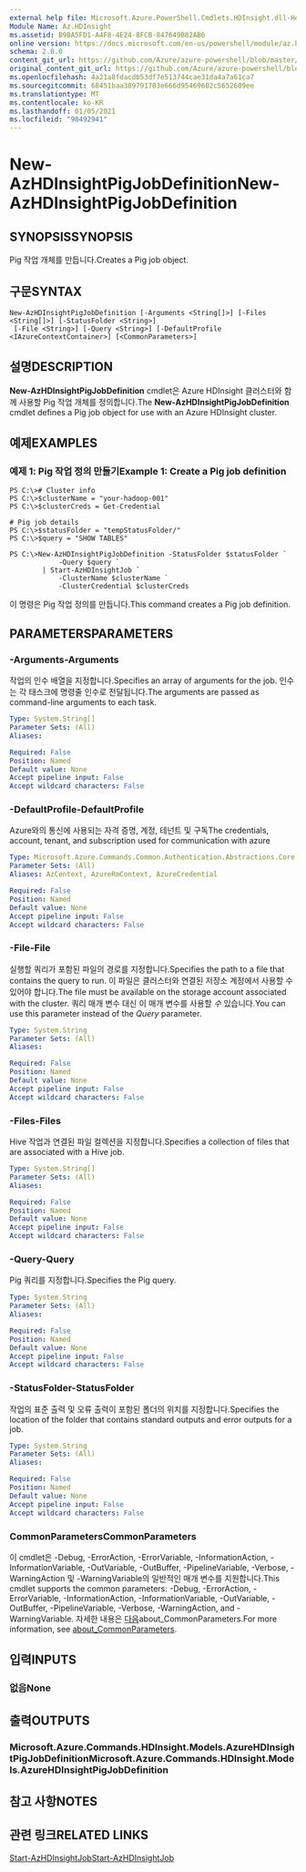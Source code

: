 ```yaml
---
external help file: Microsoft.Azure.PowerShell.Cmdlets.HDInsight.dll-Help.xml
Module Name: Az.HDInsight
ms.assetid: B9BA5FD1-A4F8-4E24-8FCB-847649B82AB6
online version: https://docs.microsoft.com/en-us/powershell/module/az.hdinsight/new-azhdinsightpigjobdefinition
schema: 2.0.0
content_git_url: https://github.com/Azure/azure-powershell/blob/master/src/HDInsight/HDInsight/help/New-AzHDInsightPigJobDefinition.md
original_content_git_url: https://github.com/Azure/azure-powershell/blob/master/src/HDInsight/HDInsight/help/New-AzHDInsightPigJobDefinition.md
ms.openlocfilehash: 4a21a8fdacdb53df7e513744cae31da4a7a61ca7
ms.sourcegitcommit: 68451baa389791703e666d95469602c5652609ee
ms.translationtype: MT
ms.contentlocale: ko-KR
ms.lasthandoff: 01/05/2021
ms.locfileid: "98492941"
---
```

# <span data-ttu-id="076a5-101">New-AzHDInsightPigJobDefinition</span><span class="sxs-lookup"><span data-stu-id="076a5-101">New-AzHDInsightPigJobDefinition</span></span>

## <span data-ttu-id="076a5-102">SYNOPSIS</span><span class="sxs-lookup"><span data-stu-id="076a5-102">SYNOPSIS</span></span>
<span data-ttu-id="076a5-103">Pig 작업 개체를 만듭니다.</span><span class="sxs-lookup"><span data-stu-id="076a5-103">Creates a Pig job object.</span></span>

## <span data-ttu-id="076a5-104">구문</span><span class="sxs-lookup"><span data-stu-id="076a5-104">SYNTAX</span></span>

```
New-AzHDInsightPigJobDefinition [-Arguments <String[]>] [-Files <String[]>] [-StatusFolder <String>]
 [-File <String>] [-Query <String>] [-DefaultProfile <IAzureContextContainer>] [<CommonParameters>]
```

## <span data-ttu-id="076a5-105">설명</span><span class="sxs-lookup"><span data-stu-id="076a5-105">DESCRIPTION</span></span>
<span data-ttu-id="076a5-106">**New-AzHDInsightPigJobDefinition** cmdlet은 Azure HDInsight 클러스터와 함께 사용할 Pig 작업 개체를 정의합니다.</span><span class="sxs-lookup"><span data-stu-id="076a5-106">The **New-AzHDInsightPigJobDefinition** cmdlet defines a Pig job object for use with an Azure HDInsight cluster.</span></span>

## <span data-ttu-id="076a5-107">예제</span><span class="sxs-lookup"><span data-stu-id="076a5-107">EXAMPLES</span></span>

### <span data-ttu-id="076a5-108">예제 1: Pig 작업 정의 만들기</span><span class="sxs-lookup"><span data-stu-id="076a5-108">Example 1: Create a Pig job definition</span></span>
```
PS C:\># Cluster info
PS C:\>$clusterName = "your-hadoop-001"
PS C:\>$clusterCreds = Get-Credential

# Pig job details
PS C:\>$statusFolder = "tempStatusFolder/"
PS C:\>$query = "SHOW TABLES"

PS C:\>New-AzHDInsightPigJobDefinition -StatusFolder $statusFolder `
            -Query $query `
        | Start-AzHDInsightJob `
            -ClusterName $clusterName `
            -ClusterCredential $clusterCreds
```

<span data-ttu-id="076a5-109">이 명령은 Pig 작업 정의를 만듭니다.</span><span class="sxs-lookup"><span data-stu-id="076a5-109">This command creates a Pig job definition.</span></span>

## <span data-ttu-id="076a5-110">PARAMETERS</span><span class="sxs-lookup"><span data-stu-id="076a5-110">PARAMETERS</span></span>

### <span data-ttu-id="076a5-111">-Arguments</span><span class="sxs-lookup"><span data-stu-id="076a5-111">-Arguments</span></span>
<span data-ttu-id="076a5-112">작업의 인수 배열을 지정합니다.</span><span class="sxs-lookup"><span data-stu-id="076a5-112">Specifies an array of arguments for the job.</span></span>
<span data-ttu-id="076a5-113">인수는 각 태스크에 명령줄 인수로 전달됩니다.</span><span class="sxs-lookup"><span data-stu-id="076a5-113">The arguments are passed as command-line arguments to each task.</span></span>

```yaml
Type: System.String[]
Parameter Sets: (All)
Aliases:

Required: False
Position: Named
Default value: None
Accept pipeline input: False
Accept wildcard characters: False
```

### <span data-ttu-id="076a5-114">-DefaultProfile</span><span class="sxs-lookup"><span data-stu-id="076a5-114">-DefaultProfile</span></span>
<span data-ttu-id="076a5-115">Azure와의 통신에 사용되는 자격 증명, 계정, 테넌트 및 구독</span><span class="sxs-lookup"><span data-stu-id="076a5-115">The credentials, account, tenant, and subscription used for communication with azure</span></span>

```yaml
Type: Microsoft.Azure.Commands.Common.Authentication.Abstractions.Core.IAzureContextContainer
Parameter Sets: (All)
Aliases: AzContext, AzureRmContext, AzureCredential

Required: False
Position: Named
Default value: None
Accept pipeline input: False
Accept wildcard characters: False
```

### <span data-ttu-id="076a5-116">-File</span><span class="sxs-lookup"><span data-stu-id="076a5-116">-File</span></span>
<span data-ttu-id="076a5-117">실행할 쿼리가 포함된 파일의 경로를 지정합니다.</span><span class="sxs-lookup"><span data-stu-id="076a5-117">Specifies the path to a file that contains the query to run.</span></span>
<span data-ttu-id="076a5-118">이 파일은 클러스터와 연결된 저장소 계정에서 사용할 수 있어야 합니다.</span><span class="sxs-lookup"><span data-stu-id="076a5-118">The file must be available on the storage account associated with the cluster.</span></span>
<span data-ttu-id="076a5-119">쿼리 매개 변수 대신 이 매개 변수를 사용할 *수* 있습니다.</span><span class="sxs-lookup"><span data-stu-id="076a5-119">You can use this parameter instead of the *Query* parameter.</span></span>

```yaml
Type: System.String
Parameter Sets: (All)
Aliases:

Required: False
Position: Named
Default value: None
Accept pipeline input: False
Accept wildcard characters: False
```

### <span data-ttu-id="076a5-120">-Files</span><span class="sxs-lookup"><span data-stu-id="076a5-120">-Files</span></span>
<span data-ttu-id="076a5-121">Hive 작업과 연결된 파일 컬렉션을 지정합니다.</span><span class="sxs-lookup"><span data-stu-id="076a5-121">Specifies a collection of files that are associated with a Hive job.</span></span>

```yaml
Type: System.String[]
Parameter Sets: (All)
Aliases:

Required: False
Position: Named
Default value: None
Accept pipeline input: False
Accept wildcard characters: False
```

### <span data-ttu-id="076a5-122">-Query</span><span class="sxs-lookup"><span data-stu-id="076a5-122">-Query</span></span>
<span data-ttu-id="076a5-123">Pig 쿼리를 지정합니다.</span><span class="sxs-lookup"><span data-stu-id="076a5-123">Specifies the Pig query.</span></span>

```yaml
Type: System.String
Parameter Sets: (All)
Aliases:

Required: False
Position: Named
Default value: None
Accept pipeline input: False
Accept wildcard characters: False
```

### <span data-ttu-id="076a5-124">-StatusFolder</span><span class="sxs-lookup"><span data-stu-id="076a5-124">-StatusFolder</span></span>
<span data-ttu-id="076a5-125">작업의 표준 출력 및 오류 출력이 포함된 폴더의 위치를 지정합니다.</span><span class="sxs-lookup"><span data-stu-id="076a5-125">Specifies the location of the folder that contains standard outputs and error outputs for a job.</span></span>

```yaml
Type: System.String
Parameter Sets: (All)
Aliases:

Required: False
Position: Named
Default value: None
Accept pipeline input: False
Accept wildcard characters: False
```

### <span data-ttu-id="076a5-126">CommonParameters</span><span class="sxs-lookup"><span data-stu-id="076a5-126">CommonParameters</span></span>
<span data-ttu-id="076a5-127">이 cmdlet은 -Debug, -ErrorAction, -ErrorVariable, -InformationAction, -InformationVariable, -OutVariable, -OutBuffer, -PipelineVariable, -Verbose, -WarningAction 및 -WarningVariable의 일반적인 매개 변수를 지원합니다.</span><span class="sxs-lookup"><span data-stu-id="076a5-127">This cmdlet supports the common parameters: -Debug, -ErrorAction, -ErrorVariable, -InformationAction, -InformationVariable, -OutVariable, -OutBuffer, -PipelineVariable, -Verbose, -WarningAction, and -WarningVariable.</span></span> <span data-ttu-id="076a5-128">자세한 내용은 [다음](http://go.microsoft.com/fwlink/?LinkID=113216)about_CommonParameters.</span><span class="sxs-lookup"><span data-stu-id="076a5-128">For more information, see [about_CommonParameters](http://go.microsoft.com/fwlink/?LinkID=113216).</span></span>

## <span data-ttu-id="076a5-129">입력</span><span class="sxs-lookup"><span data-stu-id="076a5-129">INPUTS</span></span>

### <span data-ttu-id="076a5-130">없음</span><span class="sxs-lookup"><span data-stu-id="076a5-130">None</span></span>

## <span data-ttu-id="076a5-131">출력</span><span class="sxs-lookup"><span data-stu-id="076a5-131">OUTPUTS</span></span>

### <span data-ttu-id="076a5-132">Microsoft.Azure.Commands.HDInsight.Models.AzureHDInsightPigJobDefinition</span><span class="sxs-lookup"><span data-stu-id="076a5-132">Microsoft.Azure.Commands.HDInsight.Models.AzureHDInsightPigJobDefinition</span></span>

## <span data-ttu-id="076a5-133">참고 사항</span><span class="sxs-lookup"><span data-stu-id="076a5-133">NOTES</span></span>

## <span data-ttu-id="076a5-134">관련 링크</span><span class="sxs-lookup"><span data-stu-id="076a5-134">RELATED LINKS</span></span>

[<span data-ttu-id="076a5-135">Start-AzHDInsightJob</span><span class="sxs-lookup"><span data-stu-id="076a5-135">Start-AzHDInsightJob</span></span>](./Start-AzHDInsightJob.md)


